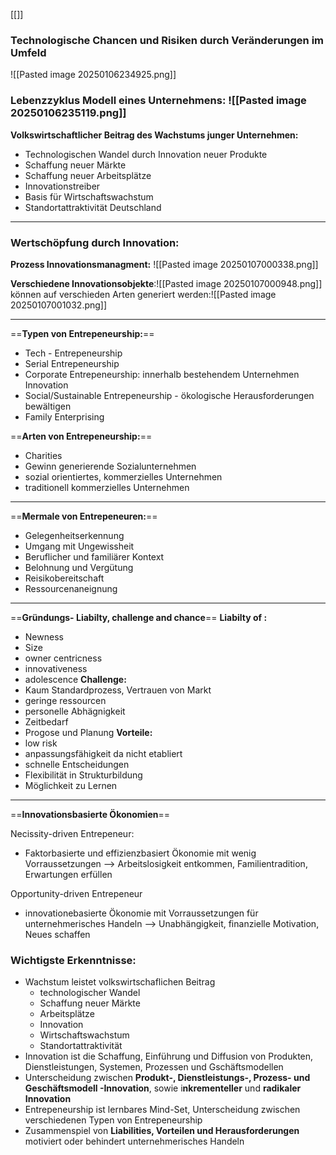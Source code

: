 [[]]

### Technologische Chancen und Risiken durch Veränderungen im Umfeld
![[Pasted image 20250106234925.png]]
### Lebenzzyklus Modell eines Unternehmens: ![[Pasted image 20250106235119.png]]

**Volkswirtschaftlicher Beitrag des Wachstums junger Unternehmen:**
- Technologischen Wandel durch Innovation neuer Produkte
- Schaffung neuer Märkte
- Schaffung neuer Arbeitsplätze
- Innovationstreiber
- Basis für Wirtschaftswachstum
- Standortattraktivität Deutschland

---
### Wertschöpfung durch Innovation:

**Prozess Innovationsmanagment:**
![[Pasted image 20250107000338.png]]

**Verschiedene Innovationsobjekte**:![[Pasted image 20250107000948.png]]
können auf verschieden Arten generiert werden:![[Pasted image 20250107001032.png]]

---
==**Typen von Entrepeneurship:**== 
- Tech - Entrepeneurship
- Serial Entrepeneurship
- Corporate Entrepeneurship: innerhalb bestehendem Unternehmen Innovation
- Social/Sustainable Entrepeneurship - ökologische Herausforderungen bewältigen
- Family Enterprising

==**Arten von Entrepeneurship:**== 
- Charities
- Gewinn generierende Sozialunternehmen
- sozial orientiertes, kommerzielles Unternehmen
- traditionell kommerzielles Unternehmen
---
==**Mermale von Entrepeneuren:**==
- Gelegenheitserkennung
- Umgang mit Ungewissheit
- Beruflicher und familiärer Kontext
- Belohnung und Vergütung
- Reisikobereitschaft
- Ressourcenaneignung
---
==**Gründungs-  Liabilty,  challenge and chance**==
**Liabilty of :** 
- Newness 
- Size
- owner centricness
- innovativeness
- adolescence
**Challenge:**
- Kaum Standardprozess, Vertrauen von Markt
- geringe ressourcen
- personelle Abhägnigkeit
- Zeitbedarf
- Progose und Planung
**Vorteile:**
- low risk
- anpassungsfähigkeit da nicht etabliert
- schnelle Entscheidungen
- Flexibilität in Strukturbildung
- Möglichkeit zu Lernen
---
==**Innovationsbasierte Ökonomien**==

Necissity-driven Entrepeneur:
- Faktorbasierte und effizienzbasiert Ökonomie mit wenig Vorraussetzungen 
 --> Arbeitslosigkeit entkommen, Familientradition, Erwartungen erfüllen

Opportunity-driven Entrepeneur
- innovationebasierte Ökonomie mit Vorraussetzungen für unternehmerisches Handeln
 --> Unabhängigkeit, finanzielle Motivation, Neues schaffen

### Wichtigste Erkenntnisse:

- Wachstum leistet volkswirtschaflichen Beitrag
	- technologischer Wandel
	- Schaffung neuer Märkte
	- Arbeitsplätze
	- Innovation 
	- Wirtschaftswachstum 
	- Standortattraktivität
- Innovation ist die Schaffung, Einführung und Diffusion von Produkten, Dienstleistungen, Systemen, Prozessen und Gschäftsmodellen
- Unterscheidung zwischen **Produkt-, Dienstleistungs-, Prozess- und Geschäftsmodell -Innovation**, sowie i**nkrementeller** und **radikaler Innovation**
- Entrepeneurship ist lernbares Mind-Set, Unterscheidung zwischen verschiedenen Typen von Entrepeneurship
- Zusammenspiel von **Liabilities, Vorteilen und Herausforderungen** motiviert oder behindert unternehmerisches Handeln
